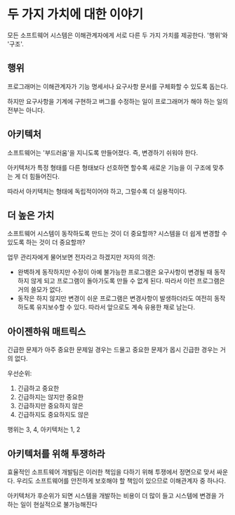 # 두 가지 가치에 대한 이야기

모든 소프트웨어 시스템은 이해관계자에게 서로 다른 두 가지 가치를 제공한다. '행위'와 '구조'.

## 행위

프로그래머는 이해관계자가 기능 명세서나 요구사항 문서를 구체화할 수 있도록 돕는다. 

하지만 요구사항을 기계에 구현하고 버그를 수정하는 일이 프로그래머가 해야 하는 일의 전부는 아니다.

## 아키텍처

소프트웨어는 '부드러움'을 지니도록 만들어졌다. 즉, 변경하기 쉬워야 한다.

아키텍처가 특정 형태를 다른 형태보다 선호하면 할수록 새로운 기능을 이 구조에 맞추는 게 더 힘들어진다.

따라서 아키텍처는 형태에 독립적이어야 하고, 그럴수록 더 실용적이다.

## 더 높은 가치

소프트웨어 시스템이 동작하도록 만드는 것이 더 중요할까? 시스템을 더 쉽게 변경할 수 있도록 하는 것이 더 중요할까?

업무 관리자에게 물어보면 전자라고 하겠지만 저자의 의견:
* 완벽하게 동작하지만 수정이 아예 불가능한 프로그램은 요구사항이 변경될 때 동작하지 않게 되고 프로그램이 돌아가도록 만들 수 없게 된다. 따라서 이런 프로그램은 거의 쓸모가 없다.
* 동작은 하지 않지만 변경이 쉬운 프로그램은 변경사항이 발생하더라도 여전히 동작하도록 유지보수할 수 있다. 따라서 앞으로도 계속 유용한 채로 남는다.

## 아이젠하워 매트릭스

긴급한 문제가 아주 중요한 문제일 경우는 드물고 중요한 문제가 몹시 긴급한 경우는 거의 없다.

우선순위:
1. 긴급하고 중요한
2. 긴급하지는 않지만 중요한
3. 긴급하지만 중요하지 않은
4. 긴급하지도 중요하지도 않은

행위는 3, 4, 아키텍처는 1, 2

## 아키텍처를 위해 투쟁하라

효율적인 소프트웨어 개발팀은 이러한 책임을 다하기 위해 투쟁에서 정면으로 맞서 싸운다. 우리도 소프트웨어를 안전하게 보호해야 할 책임이 있으므로 이해관계자 중 하나다.

아키텍처가 후순위가 되면 시스템을 개발하는 비용이 더 많이 들고 시스템에 변경을 가하는 일이 현실적으로 불가능해진다

